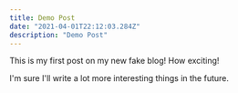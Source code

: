 ```yaml
---
title: Demo Post
date: "2021-04-01T22:12:03.284Z"
description: "Demo Post"
---
```


This is my first post on my new fake blog! How exciting!

I'm sure I'll write a lot more interesting things in the future.
